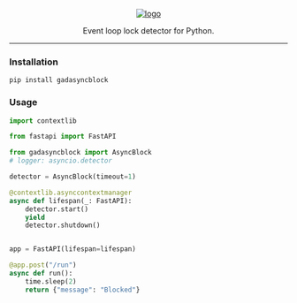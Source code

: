 <p align="center">
  <a href="https://github.com/AlexDemure/gadasyncblock">
    <a href="https://ibb.co/4gMDDpK7"><img src="https://i.ibb.co/JF2bbHmK/logo.png" alt="logo" border="0"></a>
  </a>
</p>

<p align="center">
  Event loop lock detector for Python.
</p>

---

### Installation

```
pip install gadasyncblock
```

### Usage

```python
import contextlib

from fastapi import FastAPI

from gadasyncblock import AsyncBlock
# logger: asyncio.detector

detector = AsyncBlock(timeout=1)

@contextlib.asynccontextmanager
async def lifespan(_: FastAPI):
    detector.start()
    yield
    detector.shutdown()


app = FastAPI(lifespan=lifespan)

@app.post("/run")
async def run():
    time.sleep(2)
    return {"message": "Blocked"}
```
